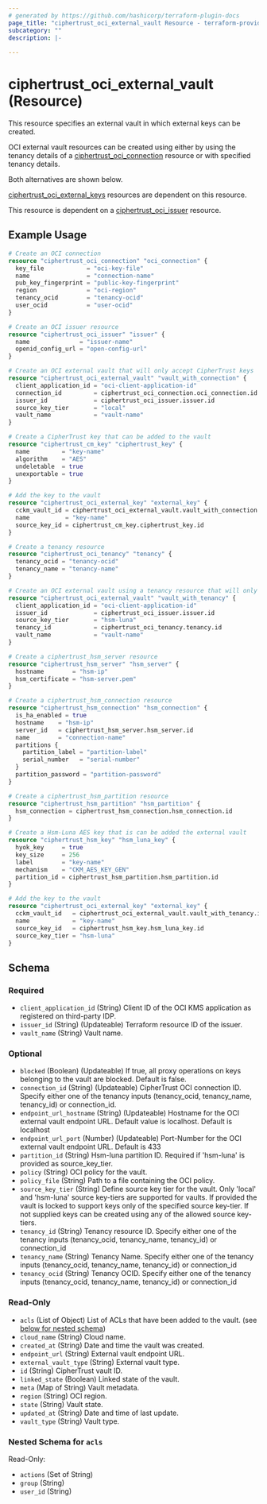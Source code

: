 ```yaml
---
# generated by https://github.com/hashicorp/terraform-plugin-docs
page_title: "ciphertrust_oci_external_vault Resource - terraform-provider-ciphertrust"
subcategory: ""
description: |-
  
---
```


# ciphertrust_oci_external_vault (Resource)

This resource specifies an external vault in which external keys can be created.

OCI external vault resources can be created using either by using the tenancy details of a [ciphertrust_oci_connection](https://registry.terraform.io/providers/ThalesGroup/ciphertrust/latest/docs/resources/oci_connection) resource or with specified tenancy details.

Both alternatives are shown below.

[ciphertrust_oci_external_keys](https://registry.terraform.io/providers/ThalesGroup/ciphertrust/latest/docs/resources/oci_external_key) resources are dependent on this resource.

This resource is dependent on a [ciphertrust_oci_issuer](https://registry.terraform.io/providers/ThalesGroup/ciphertrust/latest/docs/resources/oci_issuer) resource.

## Example Usage

```terraform
# Create an OCI connection
resource "ciphertrust_oci_connection" "oci_connection" {
  key_file            = "oci-key-file"
  name                = "connection-name"
  pub_key_fingerprint = "public-key-fingerprint"
  region              = "oci-region"
  tenancy_ocid        = "tenancy-ocid"
  user_ocid           = "user-ocid"
}

# Create an OCI issuer resource
resource "ciphertrust_oci_issuer" "issuer" {
  name              = "issuer-name"
  openid_config_url = "open-config-url"
}

# Create an OCI external vault that will only accept CipherTrust keys
resource "ciphertrust_oci_external_vault" "vault_with_connection" {
  client_application_id = "oci-client-application-id"
  connection_id         = ciphertrust_oci_connection.oci_connection.id
  issuer_id             = ciphertrust_oci_issuer.issuer.id
  source_key_tier       = "local"
  vault_name            = "vault-name"
}

# Create a CipherTrust key that can be added to the vault
resource "ciphertrust_cm_key" "ciphertrust_key" {
  name         = "key-name"
  algorithm    = "AES"
  undeletable  = true
  unexportable = true
}

# Add the key to the vault
resource "ciphertrust_oci_external_key" "external_key" {
  cckm_vault_id = ciphertrust_oci_external_vault.vault_with_connection.id
  name          = "key-name"
  source_key_id = ciphertrust_cm_key.ciphertrust_key.id
}

# Create a tenancy resource
resource "ciphertrust_oci_tenancy" "tenancy" {
  tenancy_ocid = "tenancy-ocid"
  tenancy_name = "tenancy-name"
}

# Create an OCI external vault using a tenancy resource that will only accept Hsm-Luna keys
resource "ciphertrust_oci_external_vault" "vault_with_tenancy" {
  client_application_id = "oci-client-application-id"
  issuer_id             = ciphertrust_oci_issuer.issuer.id
  source_key_tier       = "hsm-luna"
  tenancy_id            = ciphertrust_oci_tenancy.tenancy.id
  vault_name            = "vault-name"
}

# Create a ciphertrust_hsm_server resource
resource "ciphertrust_hsm_server" "hsm_server" {
  hostname        = "hsm-ip"
  hsm_certificate = "hsm-server.pem"
}

# Create a ciphertrust_hsm_connection resource
resource "ciphertrust_hsm_connection" "hsm_connection" {
  is_ha_enabled = true
  hostname    = "hsm-ip"
  server_id   = ciphertrust_hsm_server.hsm_server.id
  name        = "connection-name"
  partitions {
    partition_label = "partition-label"
    serial_number   = "serial-number"
  }
  partition_password = "partition-password"
}

# Create a ciphertrust_hsm_partition resource
resource "ciphertrust_hsm_partition" "hsm_partition" {
  hsm_connection = ciphertrust_hsm_connection.hsm_connection.id
}

# Create a Hsm-Luna AES key that is can be added the external vault
resource "ciphertrust_hsm_key" "hsm_luna_key" {
  hyok_key     = true
  key_size     = 256
  label        = "key-name"
  mechanism    = "CKM_AES_KEY_GEN"
  partition_id = ciphertrust_hsm_partition.hsm_partition.id
}

# Add the key to the vault
resource "ciphertrust_oci_external_key" "external_key" {
  cckm_vault_id   = ciphertrust_oci_external_vault.vault_with_tenancy.id
  name            = "key-name"
  source_key_id   = ciphertrust_hsm_key.hsm_luna_key.id
  source_key_tier = "hsm-luna"
}
```

<!-- schema generated by tfplugindocs -->
## Schema

### Required

- `client_application_id` (String) Client ID of the OCI KMS application as registered on third-party IDP.
- `issuer_id` (String) (Updateable) Terraform resource ID of the issuer.
- `vault_name` (String) Vault name.

### Optional

- `blocked` (Boolean) (Updateable) If true, all proxy operations on keys belonging to the vault are blocked. Default is false.
- `connection_id` (String) (Updateable) CipherTrust OCI connection ID. Specify either one of the tenancy inputs (tenancy_ocid, tenancy_name, tenancy_id) or connection_id.
- `endpoint_url_hostname` (String) (Updateable) Hostname for the OCI external vault endpoint URL. Default value is localhost. Default is localhost
- `endpoint_url_port` (Number) (Updateable) Port-Number for the OCI external vault endpoint URL. Default is 433
- `partition_id` (String) Hsm-luna partition ID. Required if 'hsm-luna' is provided as source_key_tier.
- `policy` (String) OCI policy for the vault.
- `policy_file` (String) Path to a file containing the OCI policy.
- `source_key_tier` (String) Define source key tier for the vault. Only 'local' and 'hsm-luna' source key-tiers are supported for vaults. If provided the vault is locked to support keys only of the specified source key-tier. If not supplied keys can be created using any of the allowed source key-tiers.
- `tenancy_id` (String) Tenancy resource ID. Specify either one of the tenancy inputs (tenancy_ocid, tenancy_name, tenancy_id) or connection_id
- `tenancy_name` (String) Tenancy Name. Specify either one of the tenancy inputs (tenancy_ocid, tenancy_name, tenancy_id) or connection_id
- `tenancy_ocid` (String) Tenancy OCID. Specify either one of the tenancy inputs (tenancy_ocid, tenancy_name, tenancy_id) or connection_id

### Read-Only

- `acls` (List of Object) List of ACLs that have been added to the vault. (see [below for nested schema](#nestedatt--acls))
- `cloud_name` (String) Cloud name.
- `created_at` (String) Date and time the vault was created.
- `endpoint_url` (String) External vault endpoint URL.
- `external_vault_type` (String) External vault type.
- `id` (String) CipherTrust vault ID.
- `linked_state` (Boolean) Linked state of the vault.
- `meta` (Map of String) Vault metadata.
- `region` (String) OCI region.
- `state` (String) Vault state.
- `updated_at` (String) Date and time of last update.
- `vault_type` (String) Vault type.

<a id="nestedatt--acls"></a>
### Nested Schema for `acls`

Read-Only:

- `actions` (Set of String)
- `group` (String)
- `user_id` (String)
